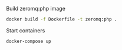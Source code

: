 Build zeromq:php image

```bash
docker build -f Dockerfile -t zeromq:php .
```

Start containers

```bash
docker-compose up 
```

